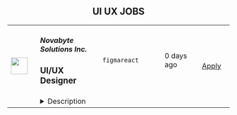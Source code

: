 <div align="center"><h2>UI UX JOBS</h2></div><table><tr>
                <td width="100" height="100" rowspan="2">
                    <img src="https://remotive.com/job/2069496/logo" width="38px" height="auto">
                </td>
                <td width="300">
                    <h5>Novabyte Solutions Inc.</h5>
                    <h3>UI/UX Designer</h3>
                </td>
                <td width="300">
                    <code>figma</code><code>react</code>
                </td>
                <td width="200">
                <text>0 days ago</text>
                </td>
                <td width="100" rowspan="2">
                <a href="https://www.realworkfromanywhere.com/jobs/ui-ux-designer-novabyte-solutions-inc-1489" align="right" target="_blank">Apply</a>
                </td>
            </tr>
            <tr>
                <td colspan="3">
                <details><summary>Description</summary>
                <p><strong>Position:</strong> UI/UX Designer</p>
<p><strong>Location:</strong> Remote</p>
<p><strong>Reports To:</strong> Product Owner<br><br></p>
<p class="h3"><strong>About Novabyte</strong></p>
<p>At Novabyte, we build technology that takes our clients further. We thrive on innovation, collaboration, and excellence. By pushing the boundaries of what’s possible, we create digital experiences that are functional, beautiful, and human-centered.</p>
<p>We’re looking for a <strong>UI/UX Designer</strong> who thrives in a collaborative, fast-moving environment — someone who can translate complex ideas into elegant interfaces and intuitive user flows. You’ll work alongside developers, product owners, and founders to shape the look, feel, and usability of high-impact software products.<br><br></p>
<p class="h3"><strong>The Opportunity</strong></p>
<p>As a <strong>UI/UX Designer</strong>, you’ll be responsible for designing and refining web and mobile experiences that balance user needs with business goals. You’ll use tools like <strong>Figma</strong> to design interfaces that are visually aligned with brand standards while solving real user problems through thoughtful information architecture, interaction patterns, and usability.<br><br></p>
<p class="h3"><strong>Success Outcomes</strong></p>
<ol style="">
<li style=""><strong>Deliver Clear, Cohesive Design Systems</strong>
<ul style="">
<li style="">Develop and maintain component libraries and design guidelines that ensure visual consistency across products.</li>
<li style="">Work closely with developers to ensure design fidelity through implementation.</li>
</ul>
</li>
<li style=""><strong>Create User-Focused Interfaces</strong>
<ul style="">
<li style="">Turn complex workflows into simple, intuitive experiences.</li>
<li style="">Conduct basic user research or feedback sessions to validate design decisions.</li>
<li style="">Communicate rationale clearly — showing the “why” behind the “what.”</li>
</ul>
</li>
<li style=""><strong>Collaborate Cross-Functionally</strong>
<ul style="">
<li style="">Partner with Product and Engineering to scope, define, and iterate on features.</li>
<li style="">Contribute to roadmap planning by identifying UX opportunities and challenges early.<br><br></li>
</ul>
</li>
</ol>
<p class="h3"><strong>Who You Are</strong></p>
<ul style="">
<li style="">You care deeply about how design feels and functions — not just how it looks.</li>
<li style="">You value clarity, consistency, and communication.</li>
<li style="">You see Figma not just as a design tool, but as a collaboration platform.</li>
<li style="">You’re curious, open to feedback, and believe great design is a team sport.<br><br></li>
</ul>
<p class="h3"><strong>Required Qualifications</strong></p>
<ul style="">
<li style="">Proficiency in <strong>Figma</strong> (components, variants, auto layout, prototyping).</li>
<li style="">Experience designing for <strong>both web and mobile</strong>.</li>
<li style="">Ability to translate wireframes and requirements into high-fidelity mockups.</li>
<li style="">Strong understanding of <strong>UX principles</strong>, <strong>accessibility</strong>, and <strong>responsive design</strong>.</li>
<li style="">Comfortable working with <strong>developer handoff tools</strong> and communicating design intent clearly.</li>
<li style="">Experience building or maintaining <strong>design systems</strong>.<br><br></li>
</ul>
<p class="h3"><strong>Nice-to-Have Skills</strong></p>
<ul style="">
<li style="">Familiarity with tools like <strong>Notion</strong>, <strong>FigJam</strong>, or <strong>Miro</strong> for collaboration.</li>
<li style="">Experience conducting <strong>usability testing</strong> or collecting user feedback.</li>
<li style="">Understanding of <strong>motion design</strong> or <strong>microinteractions</strong>.</li>
<li style="">Awareness of <strong>front-end constraints</strong> (basic React/HTML knowledge is a plus).<br><br></li>
</ul>
<p class="h3"><strong>Soft Skills</strong></p>
<ul style="">
<li style="">Excellent <strong>visual communication</strong> and storytelling ability.</li>
<li style="">Strong <strong>collaboration</strong> and comfort with feedback loops.</li>
<li style="">A balance of <strong>creativity and pragmatism</strong> — able to meet real business needs beautifully.</li>
<li style="">Great <strong>time management</strong> — can deliver strong work within reasonable timeframes.<br><br></li>
</ul>
<p><strong>We’re growing quickly, which means you’ll have opportunities to lead creative direction, own product areas, and make a visible impact. If you’re excited to design digital experiences that make technology feel human, we’d love to meet you.</strong></p>
<p><strong> </strong></p>
<p><strong>HOW TO APPLY:<br><br></strong></p>
<p>To apply, please submit:</p>
<ol style="">
<li style="">Your <strong>portfolio</strong> or <strong>case studies</strong> (Figma links preferred).</li>
<li style="">A <strong>1-minute video</strong> answering the following questions:
<ul style="">
<li style=""><strong>Why are you a great fit for this role?</strong></li>
<li style=""><strong>Tell us about your favorite book</strong></li>
<!-- notionvc: 38c8e4d8-3e86-4c07-9f63-df56390e4809 -->
</ul>
</li>
</ol>
<p><strong>Tips:</strong></p>
<ul style="">
<li style="">We’re not looking for production quality — a quick, authentic recording is perfect.</li>
<li style="">You can upload your video to a shared drive or as a private YouTube or Loom link or equivalent and share it with your application.<br><br></li>
</ul>
<p><strong>Applications without the video will not be considered.</strong></p>
<img src="https://remotive.com/job/track/2069496/blank.gif?source=public_api" alt=""/>
                </details>
                </td>
            </tr></table>